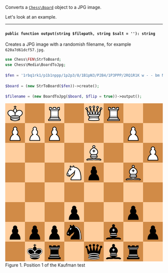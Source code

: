 Converts a [`Chess\Board`](https://php-chess.readthedocs.io/en/latest/board/) object to a JPG image.

Let's look at an example.

---

#### `public function output(string $filepath, string $salt = ''): string`

Creates a JPG image with a randomish filename, for example `620a7d61dcf57.jpg`.

```php
use Chess\FEN\StrToBoard;
use Chess\Media\BoardToJpg;

$fen = '1rbq1rk1/p1b1nppp/1p2p3/8/1B1pN3/P2B4/1P3PPP/2RQ1R1K w - - bm Nf6+';

$board = (new StrToBoard($fen))->create();

$filename = (new BoardToJpg($board, $flip = true))->output();
```

![Figure 1](https://raw.githubusercontent.com/chesslablab/php-chess/master/tests/data/img/01_kaufman_flip.png)
Figure 1. Position 1 of the Kaufman test

